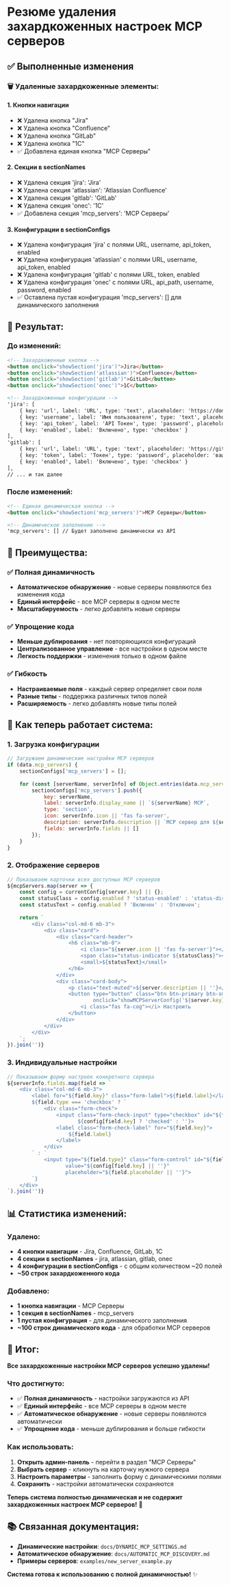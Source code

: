 # Резюме удаления захардкоженных настроек MCP серверов

## ✅ Выполненные изменения

### 🗑️ **Удаленные захардкоженные элементы:**

#### 1. **Кнопки навигации**
- ❌ Удалена кнопка "Jira"
- ❌ Удалена кнопка "Confluence" 
- ❌ Удалена кнопка "GitLab"
- ❌ Удалена кнопка "1С"
- ✅ Добавлена единая кнопка "MCP Серверы"

#### 2. **Секции в sectionNames**
- ❌ Удалена секция 'jira': 'Jira'
- ❌ Удалена секция 'atlassian': 'Atlassian Confluence'
- ❌ Удалена секция 'gitlab': 'GitLab'
- ❌ Удалена секция 'onec': '1С'
- ✅ Добавлена секция 'mcp_servers': 'MCP Серверы'

#### 3. **Конфигурации в sectionConfigs**
- ❌ Удалена конфигурация 'jira' с полями URL, username, api_token, enabled
- ❌ Удалена конфигурация 'atlassian' с полями URL, username, api_token, enabled
- ❌ Удалена конфигурация 'gitlab' с полями URL, token, enabled
- ❌ Удалена конфигурация 'onec' с полями URL, api_path, username, password, enabled
- ✅ Оставлена пустая конфигурация 'mcp_servers': [] для динамического заполнения

## 🎯 **Результат:**

### **До изменений:**
```html
<!-- Захардкоженные кнопки -->
<button onclick="showSection('jira')">Jira</button>
<button onclick="showSection('atlassian')">Confluence</button>
<button onclick="showSection('gitlab')">GitLab</button>
<button onclick="showSection('onec')">1С</button>

<!-- Захардкоженные конфигурации -->
'jira': [
    { key: 'url', label: 'URL', type: 'text', placeholder: 'https://domain.atlassian.net' },
    { key: 'username', label: 'Имя пользователя', type: 'text', placeholder: 'user@domain.com' },
    { key: 'api_token', label: 'API Токен', type: 'password', placeholder: 'ваш-api-токен' },
    { key: 'enabled', label: 'Включено', type: 'checkbox' }
],
'gitlab': [
    { key: 'url', label: 'URL', type: 'text', placeholder: 'https://gitlab.com' },
    { key: 'token', label: 'Токен', type: 'password', placeholder: 'ваш-gitlab-токен' },
    { key: 'enabled', label: 'Включено', type: 'checkbox' }
],
// ... и так далее
```

### **После изменений:**
```html
<!-- Единая динамическая кнопка -->
<button onclick="showSection('mcp_servers')">MCP Серверы</button>

<!-- Динамическое заполнение -->
'mcp_servers': [] // Будет заполнено динамически из API
```

## 🚀 **Преимущества:**

### ✅ **Полная динамичность**
- **Автоматическое обнаружение** - новые серверы появляются без изменения кода
- **Единый интерфейс** - все MCP серверы в одном месте
- **Масштабируемость** - легко добавлять новые серверы

### ✅ **Упрощение кода**
- **Меньше дублирования** - нет повторяющихся конфигураций
- **Централизованное управление** - все настройки в одном месте
- **Легкость поддержки** - изменения только в одном файле

### ✅ **Гибкость**
- **Настраиваемые поля** - каждый сервер определяет свои поля
- **Разные типы** - поддержка различных типов полей
- **Расширяемость** - легко добавлять новые типы полей

## 🔄 **Как теперь работает система:**

### 1. **Загрузка конфигурации**
```javascript
// Загружаем динамические настройки MCP серверов
if (data.mcp_servers) {
    sectionConfigs['mcp_servers'] = [];
    
    for (const [serverName, serverInfo] of Object.entries(data.mcp_servers)) {
        sectionConfigs['mcp_servers'].push({
            key: serverName,
            label: serverInfo.display_name || `${serverName} MCP`,
            type: 'section',
            icon: serverInfo.icon || 'fas fa-server',
            description: serverInfo.description || `MCP сервер для ${serverName}`,
            fields: serverInfo.fields || []
        });
    }
}
```

### 2. **Отображение серверов**
```javascript
// Показываем карточки всех доступных MCP серверов
${mcpServers.map(server => {
    const config = currentConfig[server.key] || {};
    const statusClass = config.enabled ? 'status-enabled' : 'status-disabled';
    const statusText = config.enabled ? 'Включен' : 'Отключен';
    
    return `
        <div class="col-md-6 mb-3">
            <div class="card">
                <div class="card-header">
                    <h6 class="mb-0">
                        <i class="${server.icon || 'fas fa-server'}"></i> ${server.label}
                        <span class="status-indicator ${statusClass}"></span>
                        <small>${statusText}</small>
                    </h6>
                </div>
                <div class="card-body">
                    <p class="text-muted">${server.description || ''}</p>
                    <button type="button" class="btn btn-primary btn-sm" 
                            onclick="showMCPServerConfig('${server.key}')">
                        <i class="fas fa-cog"></i> Настроить
                    </button>
                </div>
            </div>
        </div>
    `;
}).join('')}
```

### 3. **Индивидуальные настройки**
```javascript
// Показываем форму настроек конкретного сервера
${serverInfo.fields.map(field => `
    <div class="col-md-6 mb-3">
        <label for="${field.key}" class="form-label">${field.label}</label>
        ${field.type === 'checkbox' ? `
            <div class="form-check">
                <input class="form-check-input" type="checkbox" id="${field.key}" 
                       ${config[field.key] ? 'checked' : ''}>
                <label class="form-check-label" for="${field.key}">
                    ${field.label}
                </label>
            </div>
        ` : `
            <input type="${field.type}" class="form-control" id="${field.key}" 
                   value="${config[field.key] || ''}" 
                   placeholder="${field.placeholder || ''}">
        `}
    </div>
`).join('')}
```

## 📊 **Статистика изменений:**

### **Удалено:**
- **4 кнопки навигации** - Jira, Confluence, GitLab, 1С
- **4 секции в sectionNames** - jira, atlassian, gitlab, onec
- **4 конфигурации в sectionConfigs** - с общим количеством ~20 полей
- **~50 строк захардкоженного кода**

### **Добавлено:**
- **1 кнопка навигации** - MCP Серверы
- **1 секция в sectionNames** - mcp_servers
- **1 пустая конфигурация** - для динамического заполнения
- **~100 строк динамического кода** - для обработки MCP серверов

## 🎉 **Итог:**

**Все захардкоженные настройки MCP серверов успешно удалены!**

### **Что достигнуто:**
- ✅ **Полная динамичность** - настройки загружаются из API
- ✅ **Единый интерфейс** - все MCP серверы в одном месте
- ✅ **Автоматическое обнаружение** - новые серверы появляются автоматически
- ✅ **Упрощение кода** - меньше дублирования и больше гибкости

### **Как использовать:**
1. **Открыть админ-панель** - перейти в раздел "MCP Серверы"
2. **Выбрать сервер** - кликнуть на карточку нужного сервера
3. **Настроить параметры** - заполнить форму с динамическими полями
4. **Сохранить** - настройки автоматически сохраняются

**Теперь система полностью динамическая и не содержит захардкоженных настроек MCP серверов!** 🚀

## 📚 **Связанная документация:**
- **Динамические настройки**: `docs/DYNAMIC_MCP_SETTINGS.md`
- **Автоматическое обнаружение**: `docs/AUTOMATIC_MCP_DISCOVERY.md`
- **Примеры серверов**: `examples/new_server_example.py`

**Система готова к использованию с полной динамичностью!** ✨

